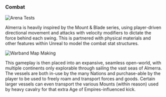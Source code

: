 ### Combat
![Arena Tests](https://youtu.be/8-PKAH59Xqk?list=PLLcxd4soKLM6ebqlardgRkrnSnlG_CmT_)

Almerra is heavily inspired by the Mount & Blade series, using player-driven directional movement and attacks with velocity modifiers to dictate the force behind each swing.  This is partnered with physical materials and other features within Unreal to model the combat stat structures.

![Warband Map Making](https://www.youtube.com/watch?v=lVD4xHvw8l0&list=PLLcxd4soKLM4e8CncVTpEXcbgPh8Cy9rZ)

This gameplay is then placed into an expansive, seamless open-world, with multiple continents only explorable through sailing the vast seas of Almerra.  The vessels are both in-use by the many Nations and purchase-able by the player to be used to freely roam and transport forces and goods.  Certain larger vessels can even transport the various Mounts (within reason) used by heavy cavalry for that extra Age of Empires-influenced kick.

